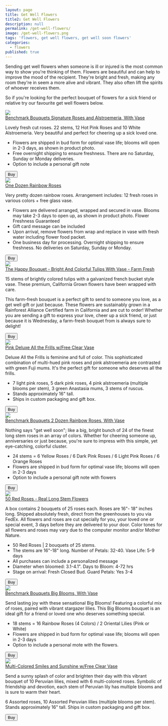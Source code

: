 ```yaml
---
layout: page
title: Get Well Flowers
title2: Get Well Flowers
description: null
permalink: /get-well-flowers/
image: /get-well-flowers.png
tags: 'flowers, get well flowers, get well soon flowers'
categories:
  - flowers
published: true
---
```


<p>
Sending get well flowers when someone is ill or injured is the most common way to show you're thinking of them. Flowers are beautiful and can help to improve the mood of the recipient. They're bright and fresh, making any room they're in seem a more alive and vibrant. They also often lift the spirits of whoever receives them. 
</p>

<p>
So if you're looking for the perfect bouquet of flowers for a sick friend or relative try our favourite get well flowers below.  
</p>

<div class="product-cta-box">
<a href="https://www.amazon.com/gp/product/B00E3IXY62/ref=as_li_tl?ie=UTF8&camp=1789&creative=9325&creativeASIN=B00E3IXY62&linkCode=as2&tag=getwellmessages-20&linkId=0c599cb21658f538878ca62ded887ef1"><img src="/img/flowers/benchmark-bouquets-signature-roses-and-alstroemeria.jpeg" /></a>
<div class="product-cta-heading">
<a href="https://www.amazon.com/gp/product/B00E3IXY62/ref=as_li_tl?ie=UTF8&camp=1789&creative=9325&creativeASIN=B00E3IXY62&linkCode=as2&tag=getwellmessages-20&linkId=0c599cb21658f538878ca62ded887ef1">Benchmark Bouquets Signature Roses and Alstroemeria, With Vase</a>
</div>
<p>Lovely fresh cut roses. 22 stems, 12 Hot Pink Roses and 10 White Alstroemeria. Very beautiful and perfect for cheering up a sick loved one.</p>
<ul>
<li>Flowers are shipped in bud form for optimal vase life; blooms will open in 2-3 days, as shown in product photo.</li>
<li>Free overnight shipping to ensure freshness. There are no Saturday, Sunday or Monday deliveries.</li>
<li>Option to include a personal gift note</li>
</ul>
<div class="product-cta-button-centre"><a href="https://www.amazon.com/gp/product/B00E3IXY62/ref=as_li_tl?ie=UTF8&camp=1789&creative=9325&creativeASIN=B00E3IXY62&linkCode=as2&tag=getwellmessages-20&linkId=0c599cb21658f538878ca62ded887ef1"><button type="button" class="product-cta-button">Buy</button></a>
</div>
  
</div>


<div class="product-cta-box">
<a href="https://www.amazon.com/gp/product/B00WT1O8AG/ref=as_li_tl?ie=UTF8&camp=1789&creative=9325&creativeASIN=B00WT1O8AG&linkCode=as2&tag=getwellmessages-20&linkId=26d33d7896ec7325cc9bfe7a449f0ccb"><img src="/img/flowers/one-dozen-rainbow-roses.jpeg" /></a>
<div class="product-cta-heading">
<a href="https://www.amazon.com/gp/product/B00WT1O8AG/ref=as_li_tl?ie=UTF8&camp=1789&creative=9325&creativeASIN=B00WT1O8AG&linkCode=as2&tag=getwellmessages-20&linkId=26d33d7896ec7325cc9bfe7a449f0ccb">One Dozen Rainbow Roses</a>
</div>
<p>Very pretty dozen rainbow roses. Arrangement includes: 12 fresh roses in various colors + free glass vase.</p>

<ul>
<li>Flowers are delivered arranged, wrapped and secured in vase. Blooms may take 2-3 days to open up, as shown in product photo. Flower Freshness Guaranteed</li>
<li>Gift card message can be included</li>
<li>Upon arrival, remove flowers from wrap and replace in vase with fresh water including flower food packet.</li>
<li>One business day for processing. Overnight shipping to ensure freshness. No deliveries on Saturday, Sunday or Monday.</li>
</ul>
<div class="product-cta-button-centre"><a href="https://www.amazon.com/gp/product/B00WT1O8AG/ref=as_li_tl?ie=UTF8&camp=1789&creative=9325&creativeASIN=B00WT1O8AG&linkCode=as2&tag=getwellmessages-20&linkId=26d33d7896ec7325cc9bfe7a449f0ccb"><button type="button" class="product-cta-button">Buy</button></a>
</div>
  
</div>


<div class="product-cta-box">
<a href="https://www.amazon.com/gp/product/B071KCZRX9/ref=as_li_tl?ie=UTF8&camp=1789&creative=9325&creativeASIN=B071KCZRX9&linkCode=as2&tag=getwellmessages-20&linkId=b4a159bd4b2567c6931dffa60259a043"><img src="/img/flowers/bright-colorful-tulips.jpeg" /></a>
<div class="product-cta-heading">
<a href="https://www.amazon.com/gp/product/B071KCZRX9/ref=as_li_tl?ie=UTF8&camp=1789&creative=9325&creativeASIN=B071KCZRX9&linkCode=as2&tag=getwellmessages-20&linkId=b4a159bd4b2567c6931dffa60259a043">The Happy Bouquet - Bright And Colorful Tulips With Vase - Farm Fresh</a>
</div>
<p>15 stems of brightly colored tulips with a galvanized french bucket style vase. These premium, California Grown flowers have been wrapped with care.</p>
  
<p>This farm-fresh bouquet is a perfect gift to send to someone you love, as a get well gift or just because. These flowers are sustainably grown in a Rainforest Alliance Certified farm in California and are cut to order! Whether you are sending a gift to express your love, cheer up a sick friend, or just because it is Wednesday, a farm-fresh bouquet from is always sure to delight!</p>

<div class="product-cta-button-centre"><a href="https://www.amazon.com/gp/product/B071KCZRX9/ref=as_li_tl?ie=UTF8&camp=1789&creative=9325&creativeASIN=B071KCZRX9&linkCode=as2&tag=getwellmessages-20&linkId=b4a159bd4b2567c6931dffa60259a043"><button type="button" class="product-cta-button">Buy</button></a>
</div>
  
</div>


<div class="product-cta-box">
<a href="https://www.amazon.com/gp/product/B00HXCQ3OA/ref=as_li_tl?ie=UTF8&camp=1789&creative=9325&creativeASIN=B00HXCQ3OA&linkCode=as2&tag=getwellmessages-20&linkId=684bac4f2a68619b31090b92026c3e4e"><img src="/img/flowers/pink-deluxe-frills-flowers.jpeg" /></a>
<div class="product-cta-heading">
<a href="https://www.amazon.com/gp/product/B00HXCQ3OA/ref=as_li_tl?ie=UTF8&camp=1789&creative=9325&creativeASIN=B00HXCQ3OA&linkCode=as2&tag=getwellmessages-20&linkId=684bac4f2a68619b31090b92026c3e4e">Pink Deluxe All the Frills w/Free Clear Vase</a>
</div>
<p>
Deluxe All the Frills is feminine and full of color. This sophisticated combination of multi-hued pink roses and pink alstroemeria are contrasted with green Fuji mums. It's the perfect gift for someone who deserves all the frills.</p>
  
<ul>
<li>7 light pink roses, 5 dark pink roses, 4 pink alstroemeria (multiple blooms per stem), 3 green Anastasia mums, 3 stems of ruscus.</li>
<li>Stands approximately 16" tall.</li>
<li>Ships in custom packaging and gift box.</li>
</ul>

<div class="product-cta-button-centre"><a href="https://www.amazon.com/gp/product/B00HXCQ3OA/ref=as_li_tl?ie=UTF8&camp=1789&creative=9325&creativeASIN=B00HXCQ3OA&linkCode=as2&tag=getwellmessages-20&linkId=684bac4f2a68619b31090b92026c3e4e"><button type="button" class="product-cta-button">Buy</button></a>
</div>
  
</div>


<div class="product-cta-box">
<a href="https://www.amazon.com/gp/product/B00KWX50BE/ref=as_li_tl?ie=UTF8&camp=1789&creative=9325&creativeASIN=B00KWX50BE&linkCode=as2&tag=getwellmessages-20&linkId=3cc9d3d49e9eb5c158f9831a3532629b"><img src="/img/flowers/benchmark-rainbow-roses.jpeg" /></a>
<div class="product-cta-heading">
<a href="https://www.amazon.com/gp/product/B00KWX50BE/ref=as_li_tl?ie=UTF8&camp=1789&creative=9325&creativeASIN=B00KWX50BE&linkCode=as2&tag=getwellmessages-20&linkId=3cc9d3d49e9eb5c158f9831a3532629b">Benchmark Bouquets 2 Dozen Rainbow Roses, With Vase</a>
</div>
<p>
Nothing says "get well soon"; like a big, bright bunch of 24 of the finest long stem roses in an array of colors. Whether for cheering someone up, anniversaries or just because, you're sure to impress with this simple, yet eye-catching, colorful cluster.  
</p>

<ul>
<li>24 stems = 6 Yellow Roses / 6 Dark Pink Roses / 6 Light Pink Roses / 6 Orange Roses</li>
<li>Flowers are shipped in bud form for optimal vase life; blooms will open in 2-3 days</li>
<li>Option to include a personal gift note with flowers</li>  
</ul>

<div class="product-cta-button-centre"><a href="https://www.amazon.com/gp/product/B00KWX50BE/ref=as_li_tl?ie=UTF8&camp=1789&creative=9325&creativeASIN=B00KWX50BE&linkCode=as2&tag=getwellmessages-20&linkId=3cc9d3d49e9eb5c158f9831a3532629b"><button type="button" class="product-cta-button">Buy</button></a>
</div>
  
</div>



<div class="product-cta-box">
<a href="https://www.amazon.com/gp/product/B00B2PN1E4/ref=as_li_tl?ie=UTF8&camp=1789&creative=9325&creativeASIN=B00B2PN1E4&linkCode=as2&tag=getwellmessages-20&linkId=c325032eae885745aafc45c913184783"><img src="/img/flowers/long-stem-roses.jpeg" /></a>
<div class="product-cta-heading">
<a href="https://www.amazon.com/gp/product/B00B2PN1E4/ref=as_li_tl?ie=UTF8&camp=1789&creative=9325&creativeASIN=B00B2PN1E4&linkCode=as2&tag=getwellmessages-20&linkId=c325032eae885745aafc45c913184783">50 Red Roses - Real Long Stem Flowers</a>
</div>
<p>
A box contains 2 bouquets of 25 roses each. Roses are 16"- 18" inches long.  Shipped absolutely fresh, direct from the greenhouses to you via FedEx. All flowers and roses are cut specially for you, your loved one or special event, 3 days before they are delivered to your door. Color tones for all flowers and roses may vary due to the computer monitor and/or Mother Nature.  
</p>
  
<ul>
<li>50 Red Roses | 2 bouquets of 25 stems.</li>
<li>The stems are 16"-18" long. Number of Petals: 32-40. Vase Life: 5-9 days</li>
<li>All purchases can include a personalized message</li>
<li>Diameter when bloomed: 3.1-4.1". Days to Bloom: 4-72 hrs</li>
<li>Stage on arrival: Fresh Closed Bud. Guard Petals: Yes 3-4</li>
</ul>

<div class="product-cta-button-centre"><a href="https://www.amazon.com/gp/product/B00B2PN1E4/ref=as_li_tl?ie=UTF8&camp=1789&creative=9325&creativeASIN=B00B2PN1E4&linkCode=as2&tag=getwellmessages-20&linkId=c325032eae885745aafc45c913184783"><button type="button" class="product-cta-button">Buy</button></a>
</div>
  
</div>



<div class="product-cta-box">
<a href="https://www.amazon.com/gp/product/B00H32IEW4/ref=as_li_tl?ie=UTF8&camp=1789&creative=9325&creativeASIN=B00H32IEW4&linkCode=as2&tag=getwellmessages-20&linkId=eb923d3651019bf648ec45c3a3363bad"><img src="/img/flowers/benchmark-big-blooms.jpeg" /></a>
<div class="product-cta-heading">
<a href="https://www.amazon.com/gp/product/B00H32IEW4/ref=as_li_tl?ie=UTF8&camp=1789&creative=9325&creativeASIN=B00H32IEW4&linkCode=as2&tag=getwellmessages-20&linkId=eb923d3651019bf648ec45c3a3363bad">Benchmark Bouquets Big Blooms, With Vase</a>
</div>
<p>
Send lasting joy with these sensational Big Blooms! Featuring a colorful mix of roses, paired with vibrant stargazer lilies. This Big Blooms bouquet is an ideal gift for a friend or loved one who deserves something special.  
</p>

<ul>
<li>18 stems = 16 Rainbow Roses (4 Colors) / 2 Oriental Lilies (Pink or White)</li>
<li>Flowers are shipped in bud form for optimal vase life; blooms will open in 2-3 days</li>
<li>Option to include a personal mote with the flowers.</li>
</ul>

<div class="product-cta-button-centre"><a href="https://www.amazon.com/gp/product/B00H32IEW4/ref=as_li_tl?ie=UTF8&camp=1789&creative=9325&creativeASIN=B00H32IEW4&linkCode=as2&tag=getwellmessages-20&linkId=eb923d3651019bf648ec45c3a3363bad"><button type="button" class="product-cta-button">Buy</button></a>
</div>
  
</div>



<div class="product-cta-box">
<a href="https://www.amazon.com/gp/product/B00EUD6GLA/ref=as_li_tl?ie=UTF8&camp=1789&creative=9325&creativeASIN=B00EUD6GLA&linkCode=as2&tag=getwellmessages-20&linkId=b32e6dfcbe5217d62a87510b67f816e4"><img src="/img/flowers/bright-colorful-tulips.jpeg" /></a>
<div class="product-cta-heading">
<a href="https://www.amazon.com/gp/product/B00EUD6GLA/ref=as_li_tl?ie=UTF8&camp=1789&creative=9325&creativeASIN=B00EUD6GLA&linkCode=as2&tag=getwellmessages-20&linkId=b32e6dfcbe5217d62a87510b67f816e4">Multi-Colored Smiles and Sunshine w/Free Clear Vase</a>
</div>
<p>
Send a sunny splash of color and brighten their day with this vibrant bouquet of 10 Peruvian lilies, mixed with 6 multi-colored roses. Symbolic of friendship and devotion, each stem of Peruvian lily has multiple blooms and is sure to warm their heart.</p>
  
<p>6 Assorted roses, 10 Assorted Peruvian lilies (multiple blooms per stem). Stands approximately 16" tall. Ships in custom packaging and gift box.  
</p>

<div class="product-cta-button-centre"><a href="https://www.amazon.com/gp/product/B00EUD6GLA/ref=as_li_tl?ie=UTF8&camp=1789&creative=9325&creativeASIN=B00EUD6GLA&linkCode=as2&tag=getwellmessages-20&linkId=b32e6dfcbe5217d62a87510b67f816e4"><button type="button" class="product-cta-button">Buy</button></a>
</div>
  
</div>






